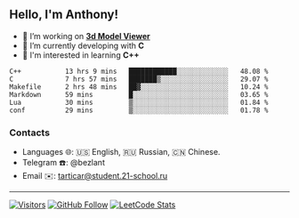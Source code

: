 ## Hello, I'm Anthony!
 
- 🔭 I’m working on **[3d Model Viewer](https://github.com/bezlant/s21_3d_model_viewer)**
- 🌱 I’m currently developing with **C**
- 🧐 I'm interested in learning **C++**

<!--START_SECTION:waka-->

```text
C++           13 hrs 9 mins   ████████████░░░░░░░░░░░░░   48.08 %
C             7 hrs 57 mins   ███████▒░░░░░░░░░░░░░░░░░   29.07 %
Makefile      2 hrs 48 mins   ██▓░░░░░░░░░░░░░░░░░░░░░░   10.24 %
Markdown      59 mins         █░░░░░░░░░░░░░░░░░░░░░░░░   03.65 %
Lua           30 mins         ▒░░░░░░░░░░░░░░░░░░░░░░░░   01.84 %
conf          29 mins         ▒░░░░░░░░░░░░░░░░░░░░░░░░   01.78 %
```

<!--END_SECTION:waka-->
### Contacts
- Languages 🌐: 🇺🇸 English, 🇷🇺 Russian, 🇨🇳 Chinese.
- Telegram ☎️: @bezlant
- Email ✉️: tarticar@student.21-school.ru
---
[![Visitors](https://shields-io-visitor-counter.herokuapp.com/badge?page=bezlant.bezlant&label=visitors&logo=Codeforces&style=for-the-badge&labelColor=black&color=forestgreen)](https://www.youtube.com/watch?v=dQw4w9WgXcQ)
[![GitHub Follow](https://img.shields.io/github/followers/bezlant?label=follow&logo=github&style=for-the-badge&labelColor=black)](https://github.com/bezlant)
[![LeetCode Stats](https://img.shields.io/badge/dynamic/json?style=for-the-badge&labelColor=black&color=darkorange&label=Solved&query=solvedOverTotal&url=https%3A%2F%2Fleetcode-badge.vercel.app%2Fapi%2Fusers%2Fbezlant&logo=leetcode&logoColor=yellow)](https://leetcode.com/bezlant/)
